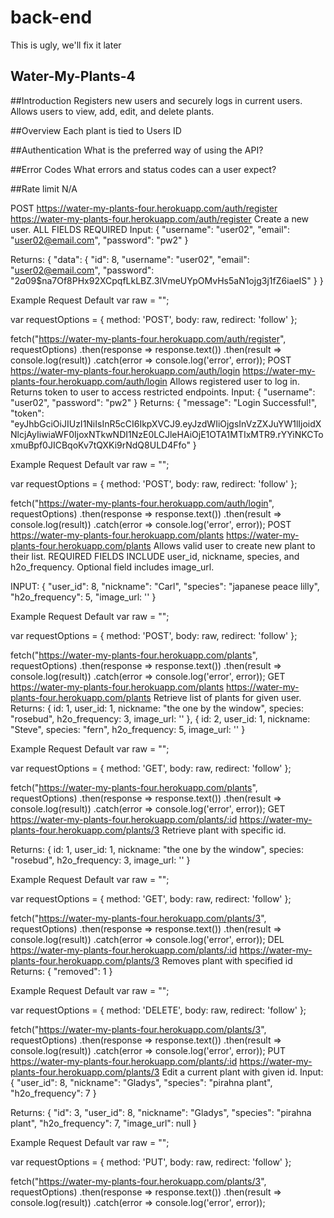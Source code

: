 # back-end
This is ugly, we'll fix it later

## Water-My-Plants-4

##Introduction
Registers new users and securely logs in current users. Allows users to view, add, edit, and delete plants.

##Overview
Each plant is tied to Users ID

##Authentication
What is the preferred way of using the API?

##Error Codes
What errors and status codes can a user expect?

##Rate limit
N/A

POST https://water-my-plants-four.herokuapp.com/auth/register
https://water-my-plants-four.herokuapp.com/auth/register
Create a new user. ALL FIELDS REQUIRED Input: { "username": "user02", "email": "user02@email.com", "password": "pw2" }

Returns: { "data": { "id": 8, "username": "user02", "email": "user02@email.com", "password": "$2a$09$na7Of8PHx92XCpqfLkLBZ.3lVmeUYpOMvHs5aN1ojg3j1fZ6iaeIS" } }



Example Request
Default
var raw = "";

var requestOptions = {
  method: 'POST',
  body: raw,
  redirect: 'follow'
};

fetch("https://water-my-plants-four.herokuapp.com/auth/register", requestOptions)
  .then(response => response.text())
  .then(result => console.log(result))
  .catch(error => console.log('error', error));
POST https://water-my-plants-four.herokuapp.com/auth/login
https://water-my-plants-four.herokuapp.com/auth/login
Allows registered user to log in. Returns token to user to access restricted endpoints. Input: { "username": "user02", "password": "pw2" } Returns: { "message": "Login Successful!", "token": "eyJhbGciOiJIUzI1NiIsInR5cCI6IkpXVCJ9.eyJzdWIiOjgsInVzZXJuYW1lIjoidXNlcjAyIiwiaWF0IjoxNTkwNDI1NzE0LCJleHAiOjE1OTA1MTIxMTR9.rYYiNKCToxmuBpf0JICBqoKv7tQXKi9rNdQ8ULD4Ffo" }



Example Request
Default
var raw = "";

var requestOptions = {
  method: 'POST',
  body: raw,
  redirect: 'follow'
};

fetch("https://water-my-plants-four.herokuapp.com/auth/login", requestOptions)
  .then(response => response.text())
  .then(result => console.log(result))
  .catch(error => console.log('error', error));
POST https://water-my-plants-four.herokuapp.com/plants
https://water-my-plants-four.herokuapp.com/plants
Allows valid user to create new plant to their list. REQUIRED FIELDS INCLUDE user_id, nickname, species, and h2o_frequency. Optional field includes image_url.

INPUT: { "user_id": 8, "nickname": "Carl", "species": "japanese peace lilly", "h2o_frequency": 5, "image_url: '' }



Example Request
Default
var raw = "";

var requestOptions = {
  method: 'POST',
  body: raw,
  redirect: 'follow'
};

fetch("https://water-my-plants-four.herokuapp.com/plants", requestOptions)
  .then(response => response.text())
  .then(result => console.log(result))
  .catch(error => console.log('error', error));
GET https://water-my-plants-four.herokuapp.com/plants
https://water-my-plants-four.herokuapp.com/plants
Retrieve list of plants for given user. Returns: { id: 1, user_id: 1, nickname: "the one by the window", species: "rosebud", h2o_frequency: 3, image_url: '' }, { id: 2, user_id: 1, nickname: "Steve", species: "fern", h2o_frequency: 5, image_url: '' }



Example Request
Default
var raw = "";

var requestOptions = {
  method: 'GET',
  body: raw,
  redirect: 'follow'
};

fetch("https://water-my-plants-four.herokuapp.com/plants", requestOptions)
  .then(response => response.text())
  .then(result => console.log(result))
  .catch(error => console.log('error', error));
GET https://water-my-plants-four.herokuapp.com/plants/:id
https://water-my-plants-four.herokuapp.com/plants/3
Retrieve plant with specific id.

Returns: { id: 1, user_id: 1, nickname: "the one by the window", species: "rosebud", h2o_frequency: 3, image_url: '' }



Example Request
Default
var raw = "";

var requestOptions = {
  method: 'GET',
  body: raw,
  redirect: 'follow'
};

fetch("https://water-my-plants-four.herokuapp.com/plants/3", requestOptions)
  .then(response => response.text())
  .then(result => console.log(result))
  .catch(error => console.log('error', error));
DEL https://water-my-plants-four.herokuapp.com/plants/:id
https://water-my-plants-four.herokuapp.com/plants/3
Removes plant with specified id Returns: { "removed": 1 }



Example Request
Default
var raw = "";

var requestOptions = {
  method: 'DELETE',
  body: raw,
  redirect: 'follow'
};

fetch("https://water-my-plants-four.herokuapp.com/plants/3", requestOptions)
  .then(response => response.text())
  .then(result => console.log(result))
  .catch(error => console.log('error', error));
PUT https://water-my-plants-four.herokuapp.com/plants/:id
https://water-my-plants-four.herokuapp.com/plants/3
Edit a current plant with given id. Input: { "user_id": 8, "nickname": "Gladys", "species": "pirahna plant", "h2o_frequency": 7 }

Returns: { "id": 3, "user_id": 8, "nickname": "Gladys", "species": "pirahna plant", "h2o_frequency": 7, "image_url": null }



Example Request
Default
var raw = "";

var requestOptions = {
  method: 'PUT',
  body: raw,
  redirect: 'follow'
};

fetch("https://water-my-plants-four.herokuapp.com/plants/3", requestOptions)
  .then(response => response.text())
  .then(result => console.log(result))
  .catch(error => console.log('error', error));
